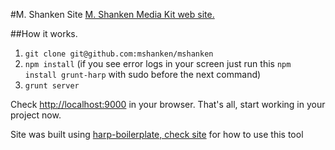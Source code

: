 #M. Shanken Site
[M. Shanken Media Kit web site.](http://www.mshanken.com)

##How it works.
1. ```git clone git@github.com:mshanken/mshanken```
2. ```npm install``` (if you see error logs in your screen just run this ```npm install grunt-harp``` with sudo before the next command)
3. ```grunt server```

Check [http://localhost:9000](http://localhost:9000) in your browser. That's all, start working in your project now.

Site was built using [harp-boilerplate, check site](https://github.com/mshanken/harp-boilerplate) for how to use this tool